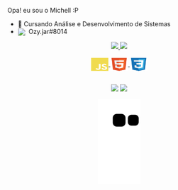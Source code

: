 Opa! eu sou o Michell :P

- 🌱  Cursando Análise e Desenvolvimento de Sistemas
- <img align="center" height="20" src="https://www.svgrepo.com/show/331368/discord-v2.svg">&nbsp;&nbsp;Ozy.jar#8014

<div align="center">
  <a href="https://github.com/xOzyx">
  <img height="160em" src="https://github-readme-stats.vercel.app/api?username=xOzyx&show_icons=true&theme=dracula&include_all_commits=true&count_private=true"/>
<img height="160em" src="https://github-readme-stats.vercel.app/api/top-langs/?username=xOzyx&layout=compact&langs_count=7&theme=dracula"/>
</div>
<div align="center" style="display: inline_block"><br>
  <img align="center" alt="Ozy-Js" height="30" width="40" src="https://raw.githubusercontent.com/devicons/devicon/master/icons/javascript/javascript-plain.svg">
  <img align="center" alt="Ozy-HTML" height="30" width="40" src="https://raw.githubusercontent.com/devicons/devicon/master/icons/html5/html5-original.svg">
  <img align="center" alt="Ozy-CSS" height="30" width="40" src="https://raw.githubusercontent.com/devicons/devicon/master/icons/css3/css3-original.svg">
  
  ##
 
<div align="center">
  <a href="https://instagram.com/mhell.exe" target="_blank"><img src="https://img.shields.io/badge/-Instagram-%23E4405F?style=for-the-badge&logo=instagram&logoColor=white" target="_blank"></a>
  <a href = "mailto:michellpereira78@gmail.com"><img src="https://img.shields.io/badge/-Gmail-%23333?style=for-the-badge&logo=gmail&logoColor=white" target="_blank"></a>
 
  ![Snake animation](https://github.com/rafaballerini/rafaballerini/blob/output/github-contribution-grid-snake.svg)
 
</div>
